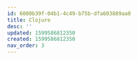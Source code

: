 ```yaml
---
id: 6000b39f-04b1-4c49-b75b-dfa603889aa0
title: Clojure
desc: ''
updated: 1599586812350
created: 1599586812350
nav_order: 3
---
```


